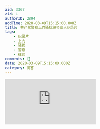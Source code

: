 ```yaml
---
aid: 3367
cid: 1
authorID: 2894
addTime: 2020-03-09T15:15:00.000Z
title: 共产党警察上门骚扰律师家人纪录片
tags:
    - 纪录片
    - 上门
    - 骚扰
    - 警察
    - 律师
comments: []
date: 2020-03-09T15:15:00.000Z
category: 问答
---
```


<div class="videowrapper"><iframe src="https://www.youtube.com/embed/9HqcF3VHx6E" frameborder="0" allow="accelerometer; autoplay; encrypted-media; gyroscope; picture-in-picture" allowfullscreen=""></iframe></div>
